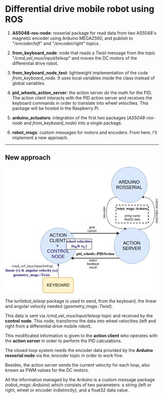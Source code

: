 # Differential drive mobile robot using ROS

1) **AS5048-ros-node**: rosserial package for read data from two AS5048's magnetic encoder using Arduino MEGA2560, and publish to "_/encoder/left_" and "_/encoder/right_" topics.

2) **from_keyboard_node**: node that reads a _Twist_ message from the topic "_/cmd_vel_mux/input/teleop_" and moves the DC motors of the differential drive robot.

3) **from_keyboard_node_test**: lightweight implementation of the code _from_keyboard_node_. It uses local variables inside the class instead of global variables.

4) **pid_wheels_action_server**: the action server do the math for the PID. The action client interacts with the PID action server and receives the keyboard commands in order to translate into wheel velocities. This package will be hosted in the Raspberry Pi.

5) **arduino_actuators**: integration of the first two packages (_AS5048-ros-node_ and _from_keyboard_node_) into a single package.

6) **robot_msgs**: custom messages for motors and encoders. From here, I'll implement a new approach.

----

## New approach

![NewApproach](resources/software.png)

The _turtlebot_teleop_ package is used to send, from the keyboard, the linear and angular velocity needed (_geometry_msgs::Twist_).

This data is sent via _/cmd_vel_mux/input/teleop_ topic and received by the **control node**. This node, transforms the data into wheel velocities (left and right from a differential drive mobile robot).

This modificated information is given to the **action client** who operates with the **action server** in order to perform the PID calculations.

The closed loop system needs the encoder data provided by the **Arduino rosserial node** via the _/encoder_ topic in order to work fine.

Besides, the action server sends the current velocity for each loop, also known as PWM values for the DC motors.

All the information managed by the Arduino is a custom message package (_robot_msgs::Arduino_) which consists of two parameters: a string (left or right, wheel or encoder indistinctly), and a float32 data value.